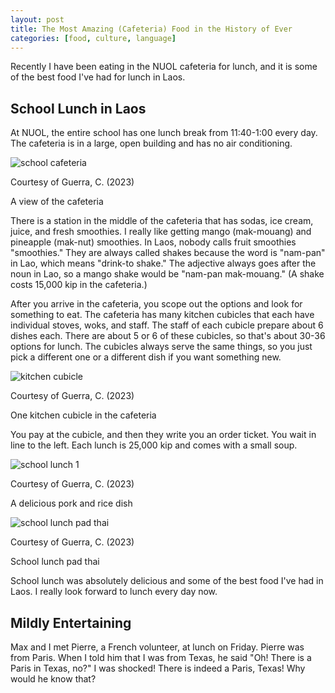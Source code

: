 ```yaml
---
layout: post
title: The Most Amazing (Cafeteria) Food in the History of Ever
categories: [food, culture, language]
---
```


Recently I have been eating in the NUOL cafeteria for lunch, and it is some of the best food I've had for lunch in Laos.

## School Lunch in Laos

At NUOL, the entire school has one lunch break from 11:40-1:00 every day. The cafeteria is in a large, open building and has no air conditioning. 

![school cafeteria](https://lh3.googleusercontent.com/pw/ADCreHeqpgeTKBCxFCL2OsS74WoA9DsR5rsi3rOOWjaSQ42zg_cGcYNCMDOG7cQZ92AHH9mPCIgTcfv182vQk3L2u1LB0GE-CRco73fcR4DWlFqCf0O7e8JY=w1000)

Courtesy of Guerra, C. (2023)

A view of the cafeteria

There is a station in the middle of the cafeteria that has sodas, ice cream, juice, and fresh smoothies. I really like getting mango (mak-mouang) and pineapple (mak-nut) smoothies. In Laos, nobody calls fruit smoothies "smoothies." They are always called shakes because the word is "nam-pan" in Lao, which means "drink-to shake." The adjective always goes after the noun in Lao, so a mango shake would be "nam-pan mak-mouang." (A shake costs 15,000 kip in the cafeteria.)

After you arrive in the cafeteria, you scope out the options and look for something to eat. The cafeteria has many kitchen cubicles that each have individual stoves, woks, and staff. The staff of each cubicle prepare about 6 dishes each. There are about 5 or 6 of these cubicles, so that's about 30-36 options for lunch. The cubicles always serve the same things, so you just pick a different one or a different dish if you want something new. 

![kitchen cubicle](https://lh3.googleusercontent.com/pw/ADCreHeX--Fs0WEF2ZUqbmy1WvFuSt1vLU3oLCutOn_W5IOVqIwvwEw1UP6U6RmQbF_M-EvuGWlFFd7CJ_ZHyQqmv3EghtQ8w-ZXOfVD3X3rBo0-kRZy80h9=w1000)

Courtesy of Guerra, C. (2023)

One kitchen cubicle in the cafeteria

You pay at the cubicle, and then they write you an order ticket. You wait in line to the left. Each lunch is 25,000 kip and comes with a small soup.

![school lunch 1](https://lh3.googleusercontent.com/pw/ADCreHeU0Q0gaE_3f7jcJCAzl05pf1jdYlGrCLc0Wuxl1OTcW1SN5KyZwHZ4cajgZypE78UJTNd1SSgnqOMKrke0cXzavCcz3jPHGNGNAvpTo7Md3WcUshkF=w1000)

Courtesy of Guerra, C. (2023)

A delicious pork and rice dish

![school lunch pad thai](https://lh3.googleusercontent.com/pw/ADCreHcKAl0KvDWGQu1TUJ6FmSOPzgzOMZ9gLD6OFg8JUmhLajg5tBT2vnlvpY9vsPs4N7bGpNA5qG-keZl8qjeCt_qGgHigBldydwd30zOWQunb4Gqi-bGE=w1000)

Courtesy of Guerra, C. (2023)

School lunch pad thai

School lunch was absolutely delicious and some of the best food I've had in Laos. I really look forward to lunch every day now. 

## Mildly Entertaining

Max and I met Pierre, a French volunteer, at lunch on Friday. Pierre was from Paris. When I told him that I was from Texas, he said "Oh! There is a Paris in Texas, no?" I was shocked! There is indeed a Paris, Texas! Why would he know that? 

<!-- Hello and welcome. The only purpose of this post is to greet you when your site comes alive for the first time.  
This post will demonstrate some of the more common content & elements found in posts.  
Feel free to delete this post when you are ready to publish your first post.  

Lorem ipsum dolor sit amet, consectetur adipiscing elit. Fusce bibendum neque eget nunc mattis eu sollicitudin enim tincidunt. Vestibulum lacus tortor, ultricies id dignissim ac, bibendum in velit.

## Some great heading (h2)

Proin convallis mi ac felis pharetra aliquam. Curabitur dignissim accumsan rutrum. In arcu magna, aliquet vel pretium et, molestie et arcu.


Mauris lobortis nulla et felis ullamcorper bibendum. Phasellus et hendrerit mauris. Proin eget nibh a massa vestibulum pretium. Suspendisse eu nisl a ante aliquet bibendum quis a nunc. Praesent varius interdum vehicula. Aenean risus libero, placerat at vestibulum eget, ultricies eu enim. Praesent nulla tortor, malesuada adipiscing adipiscing sollicitudin, adipiscing eget est.

## Another great heading (h2)

Lorem ipsum dolor sit amet, consectetur adipiscing elit. Fusce bibendum neque eget nunc mattis eu sollicitudin enim tincidunt. Vestibulum lacus tortor, ultricies id dignissim ac, bibendum in velit.

### Some great subheading (h3)

Proin convallis mi ac felis pharetra aliquam. Curabitur dignissim accumsan rutrum. In arcu magna, aliquet vel pretium et, molestie et arcu. Mauris lobortis nulla et felis ullamcorper bibendum.

Phasellus et hendrerit mauris. Proin eget nibh a massa vestibulum pretium. Suspendisse eu nisl a ante aliquet bibendum quis a nunc.

### Some great subheading (h3)

Praesent varius interdum vehicula. Aenean risus libero, placerat at vestibulum eget, ultricies eu enim. Praesent nulla tortor, malesuada adipiscing adipiscing sollicitudin, adipiscing eget est.

> This quote will *change* your life. It will reveal the <i>secrets</i> of the universe, and all the wonders of humanity. Don't <em>misuse</em> it.

Lorem ipsum dolor sit amet, consectetur adipiscing elit. Fusce bibendum neque eget nunc mattis eu sollicitudin enim tincidunt.

### Some great subheading (h3)

Vestibulum lacus tortor, ultricies id dignissim ac, bibendum in velit. Proin convallis mi ac felis pharetra aliquam. Curabitur dignissim accumsan rutrum.

In arcu magna, aliquet vel pretium et, molestie et arcu. Mauris lobortis nulla et felis ullamcorper bibendum. Phasellus et hendrerit mauris.

#### You might want a sub-subheading (h4)

In arcu magna, aliquet vel pretium et, molestie et arcu. Mauris lobortis nulla et felis ullamcorper bibendum. Phasellus et hendrerit mauris.

In arcu magna, aliquet vel pretium et, molestie et arcu. Mauris lobortis nulla et felis ullamcorper bibendum. Phasellus et hendrerit mauris.

#### But it's probably overkill (h4)

In arcu magna, aliquet vel pretium et, molestie et arcu. Mauris lobortis nulla et felis ullamcorper bibendum. Phasellus et hendrerit mauris.

##### Could be a smaller sub-heading, `pacman` (h5)

In arcu magna, aliquet vel pretium et, molestie et arcu. Mauris lobortis nulla et felis ullamcorper bibendum. Phasellus et hendrerit mauris.

###### Small yet significant sub-heading  (h6)

In arcu magna, aliquet vel pretium et, molestie et arcu. Mauris lobortis nulla et felis ullamcorper bibendum. Phasellus et hendrerit mauris.

### Highlight the code please!!

{% highlight c %}
float Q_rsqrt( float number )
{
	long i;
	float x2, y;
	const float threehalfs = 1.5F;

	x2 = number * 0.5F;
	y  = number;
	i  = * ( long * ) &y;                       // evil floating point bit level hacking
	i  = 0x5f3759df - ( i >> 1 );               // what the fuck? 
	y  = * ( float * ) &i;
	y  = y * ( threehalfs - ( x2 * y * y ) );   // 1st iteration
//	y  = y * ( threehalfs - ( x2 * y * y ) );   // 2nd iteration, this can be removed

	return y;
}
{% endhighlight %}

### Oh hai, an unordered list!!

In arcu magna, aliquet vel pretium et, molestie et arcu. Mauris lobortis nulla et felis ullamcorper bibendum. Phasellus et hendrerit mauris.

- First item, yo
- Second item, dawg
- Third item, what what?!
- Fourth item, fo sheezy my neezy

### Oh hai, an ordered list!!

In arcu magna, aliquet vel pretium et, molestie et arcu. Mauris lobortis nulla et felis ullamcorper bibendum. Phasellus et hendrerit mauris.

1. First item, yo
2. Second item, dawg
3. Third item, what what?!
4. Fourth item, fo sheezy my neezy

## Headings are cool! (h2)

Proin eget nibh a massa vestibulum pretium. Suspendisse eu nisl a ante aliquet bibendum quis a nunc. Praesent varius interdum vehicula. Aenean risus libero, placerat at vestibulum eget, ultricies eu enim. Praesent nulla tortor, malesuada adipiscing adipiscing sollicitudin, adipiscing eget est.

Praesent nulla tortor, malesuada adipiscing adipiscing sollicitudin, adipiscing eget est.

Proin eget nibh a massa vestibulum pretium. Suspendisse eu nisl a ante aliquet bibendum quis a nunc.

### Tables

Title 1               | Title 2               | Title 3               | Title 4
--------------------- | --------------------- | --------------------- | ---------------------
lorem                 | lorem ipsum           | lorem ipsum dolor     | lorem ipsum dolor sit
lorem ipsum dolor sit | lorem ipsum dolor sit | lorem ipsum dolor sit | lorem ipsum dolor sit
lorem ipsum dolor sit | lorem ipsum dolor sit | lorem ipsum dolor sit | lorem ipsum dolor sit
lorem ipsum dolor sit | lorem ipsum dolor sit | lorem ipsum dolor sit | lorem ipsum dolor sit

Title 1 | Title 2 | Title 3 | Title 4
--- | --- | --- | ---
lorem | lorem ipsum | lorem ipsum dolor | lorem ipsum dolor sit
lorem ipsum dolor sit amet | lorem ipsum dolor sit amet consectetur | lorem ipsum dolor sit amet | lorem ipsum dolor sit
lorem ipsum dolor | lorem ipsum | lorem | lorem ipsum
lorem ipsum dolor | lorem ipsum dolor sit | lorem ipsum dolor sit amet | lorem ipsum dolor sit amet consectetur -->
